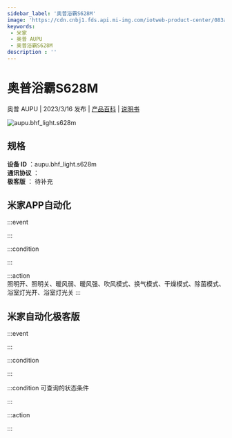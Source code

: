 ```yaml
---
sidebar_label: '奥普浴霸S628M'
image: 'https://cdn.cnbj1.fds.api.mi-img.com/iotweb-product-center/083ada2d6f30f1170dc0559fd79c6943_1676627719472.png?GalaxyAccessKeyId=AKVGLQWBOVIRQ3XLEW&Expires=9223372036854775807&Signature=17Dgs//eZCnbzfyXFnLd5vuwEko='
keywords: 
 - 米家
 - 奥普 AUPU
 - 奥普浴霸S628M
description : ''
---
```

# 奥普浴霸S628M

奥普 AUPU | 2023/3/16 发布 | [产品百科](https://home.mi.com/webapp/content/baike/product/index.html?model=aupu.bhf_light.s628m/) | [说明书](https://home.mi.com/views/introduction.html?model=aupu.bhf_light.s628m&region=cn)

![aupu.bhf_light.s628m](https://cdn.cnbj1.fds.api.mi-img.com/iotweb-product-center/083ada2d6f30f1170dc0559fd79c6943_1676627719472.png?GalaxyAccessKeyId=AKVGLQWBOVIRQ3XLEW&Expires=9223372036854775807&Signature=17Dgs//eZCnbzfyXFnLd5vuwEko=)

## 规格  
> 
**设备 ID** ：aupu.bhf_light.s628m  
**通讯协议** ：  
**极客版**  ： 待补充 


## 米家APP自动化  

:::event  

:::

:::condition  

:::

:::action   
照明开、照明关、暖风弱、暖风强、吹风模式、换气模式、干燥模式、除菌模式、浴室灯光开、浴室灯光关
:::

## 米家自动化极客版  

:::event  

:::

:::condition  

:::

:::condition 可查询的状态条件  

:::

:::action  

:::

        

